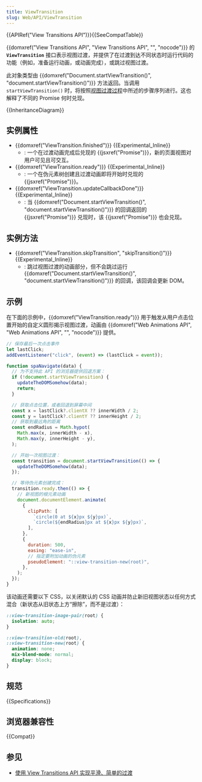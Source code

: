 ```yaml
---
title: ViewTransition
slug: Web/API/ViewTransition
---
```


{{APIRef("View Transitions API")}}{{SeeCompatTable}}

{{domxref("View Transitions API", "View Transitions API", "", "nocode")}} 的 **`ViewTransition`** 接口表示视图过渡，并提供了在过渡到达不同状态时运行代码的功能（例如，准备运行动画，或动画完成），或跳过视图过渡。

此对象类型由 {{domxref("Document.startViewTransition()", "document.startViewTransition()")}} 方法返回。当调用 `startViewTransition()` 时，将按照[视图过渡过程](/zh-CN/docs/Web/API/View_Transitions_API#视图过渡过程)中所述的步骤序列进行。这也解释了不同的 Promise 何时兑现。

{{InheritanceDiagram}}

## 实例属性

- {{domxref("ViewTransition.finished")}} {{Experimental_Inline}}
  - : 一个在过渡动画完成后兑现的 {{jsxref("Promise")}}，新的页面视图对用户可见且可交互。
- {{domxref("ViewTransition.ready")}} {{Experimental_Inline}}
  - : 一个在伪元素树创建且过渡动画即将开始时兑现的 {{jsxref("Promise")}}。
- {{domxref("ViewTransition.updateCallbackDone")}} {{Experimental_Inline}}
  - : 当 {{domxref("Document.startViewTransition()", "document.startViewTransition()")}} 的回调返回的 {{jsxref("Promise")}} 兑现时，该 {{jsxref("Promise")}} 也会兑现。

## 实例方法

- {{domxref("ViewTransition.skipTransition", "skipTransition()")}} {{Experimental_Inline}}
  - : 跳过视图过渡的动画部分，但不会跳过运行 {{domxref("Document.startViewTransition()", "document.startViewTransition()")}} 的回调，该回调会更新 DOM。

## 示例

在下面的示例中，{{domxref("ViewTransition.ready")}} 用于触发从用户点击位置开始的自定义圆形揭示视图过渡，动画由 {{domxref("Web Animations API", "Web Animations API", "", "nocode")}} 提供。

```js
// 保存最后一次点击事件
let lastClick;
addEventListener("click", (event) => (lastClick = event));

function spaNavigate(data) {
  // 为不支持此 API 的浏览器提供回退方案：
  if (!document.startViewTransition) {
    updateTheDOMSomehow(data);
    return;
  }

  // 获取点击位置，或者回退到屏幕中间
  const x = lastClick?.clientX ?? innerWidth / 2;
  const y = lastClick?.clientY ?? innerHeight / 2;
  // 获取到最远角的距离
  const endRadius = Math.hypot(
    Math.max(x, innerWidth - x),
    Math.max(y, innerHeight - y),
  );

  // 开始一次视图过渡：
  const transition = document.startViewTransition(() => {
    updateTheDOMSomehow(data);
  });

  // 等待伪元素创建完成：
  transition.ready.then(() => {
    // 新视图的根元素动画
    document.documentElement.animate(
      {
        clipPath: [
          `circle(0 at ${x}px ${y}px)`,
          `circle(${endRadius}px at ${x}px ${y}px)`,
        ],
      },
      {
        duration: 500,
        easing: "ease-in",
        // 指定要附加动画的伪元素
        pseudoElement: "::view-transition-new(root)",
      },
    );
  });
}
```

该动画还需要以下 CSS，以关闭默认的 CSS 动画并防止新旧视图状态以任何方式混合（新状态从旧状态上方“擦除”，而不是过渡）：

```css
::view-transition-image-pair(root) {
  isolation: auto;
}

::view-transition-old(root),
::view-transition-new(root) {
  animation: none;
  mix-blend-mode: normal;
  display: block;
}
```

## 规范

{{Specifications}}

## 浏览器兼容性

{{Compat}}

## 参见

- [使用 View Transitions API 实现平滑、简单的过渡](https://developer.chrome.com/docs/web-platform/view-transitions/)
